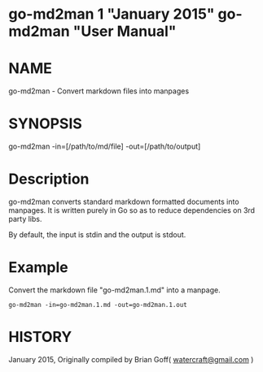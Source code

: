 go-md2man 1 "January 2015" go-md2man "User Manual"
==================================================

# NAME
  go-md2man - Convert markdown files into manpages

# SYNOPSIS
  go-md2man -in=[/path/to/md/file] -out=[/path/to/output]

# Description
  go-md2man converts standard markdown formatted documents into manpages. It is
  written purely in Go so as to reduce dependencies on 3rd party libs.

  By default, the input is stdin and the output is stdout.

# Example
  Convert the markdown file "go-md2man.1.md" into a manpage.

    go-md2man -in=go-md2man.1.md -out=go-md2man.1.out

# HISTORY
  January 2015, Originally compiled by Brian Goff( watercraft@gmail.com )

